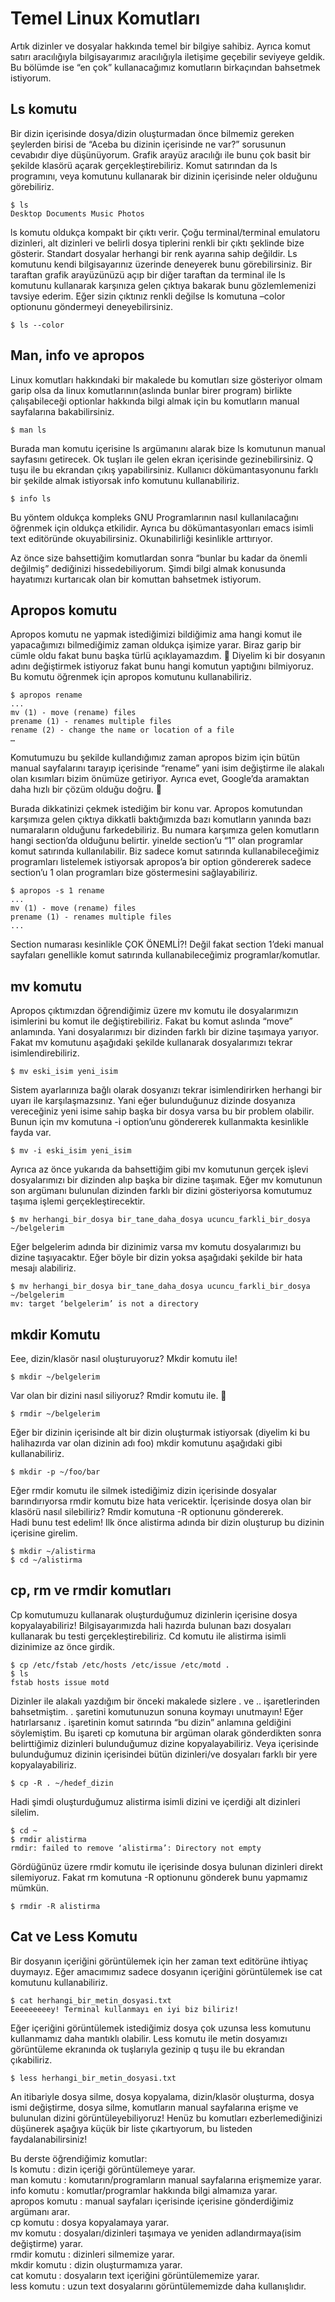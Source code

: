 # Temel Linux Komutları

Artık dizinler ve dosyalar hakkında temel bir bilgiye sahibiz. Ayrıca komut satırı aracılığıyla bilgisayarımız aracılığıyla iletişime geçebilir seviyeye geldik. Bu bölümde ise “en çok” kullanacağımız komutların birkaçından bahsetmek istiyorum.

## Ls komutu

Bir dizin içerisinde dosya/dizin oluşturmadan önce bilmemiz gereken şeylerden birisi de “Aceba bu dizinin içerisinde ne var?” sorusunun cevabıdır diye düşünüyorum. Grafik arayüz aracılığı ile bunu çok basit bir şekilde klasörü açarak gerçekleştirebiliriz. Komut satırından da ls programını, veya komutunu kullanarak bir dizinin içerisinde neler olduğunu görebiliriz.

```
$ ls
Desktop Documents Music Photos
```

ls komutu oldukça kompakt bir çıktı verir. Çoğu terminal/terminal emulatoru dizinleri, alt dizinleri ve belirli dosya tiplerini renkli bir çıktı şeklinde bize gösterir. Standart dosyalar herhangi bir renk ayarına sahip değildir. Ls komutunu kendi bilgisayarınız üzerinde deneyerek bunu görebilirsiniz. Bir taraftan grafik arayüzünüzü açıp bir diğer taraftan da terminal ile ls komutunu kullanarak karşınıza gelen çıktıya bakarak bunu gözlemlemenizi tavsiye ederim. Eğer sizin çıktınız renkli değilse ls komutuna –color optionunu göndermeyi deneyebilirsiniz.

```
$ ls --color
```
## Man, info ve apropos

Linux komutları hakkındaki bir makalede bu komutları size gösteriyor olmam garip olsa da linux komutlarının(aslında bunlar birer program) birlikte çalışabileceği optionlar hakkında bilgi almak için bu komutların manual sayfalarına bakabilirsiniz.
```
$ man ls
```
Burada man komutu içerisine ls argümanını alarak bize ls komutunun manual sayfasını getirecek. Ok tuşları ile gelen ekran içerisinde gezinebilirsiniz. Q tuşu ile bu ekrandan çıkış yapabilirsiniz. Kullanıcı dökümantasyonunu farklı bir şekilde almak istiyorsak info komutunu kullanabiliriz.
```
$ info ls
```
Bu yöntem oldukça kompleks GNU Programlarının nasıl kullanılacağını öğrenmek için oldukça etkilidir. Ayrıca bu dökümantasyonları emacs isimli text editöründe okuyabilirsiniz. Okunabilirliği kesinlikle arttırıyor.

Az önce size bahsettiğim komutlardan sonra “bunlar bu kadar da önemli değilmiş” dediğinizi hissedebiliyorum. Şimdi bilgi almak konusunda hayatımızı kurtarıcak olan bir komuttan bahsetmek istiyorum.

## Apropos komutu

Apropos komutu ne yapmak istediğimizi bildiğimiz ama hangi komut ile yapacağımızı bilmediğimiz zaman oldukça işimize yarar. Biraz garip bir cümle oldu fakat bunu başka türlü açıklayamazdım. 🙂 Diyelim ki bir dosyanın adını değiştirmek istiyoruz fakat bunu hangi komutun yaptığını bilmiyoruz. Bu komutu öğrenmek için apropos komutunu kullanabiliriz.
```
$ apropos rename
...
mv (1) - move (rename) files
prename (1) - renames multiple files
rename (2) - change the name or location of a file
…
```
Komutumuzu bu şekilde kullandığımız zaman apropos bizim için bütün manual sayfalarını tarayıp içerisinde “rename” yani isim değiştirme ile alakalı olan kısımları bizim önümüze getiriyor. Ayrıca evet, Google’da aramaktan daha hızlı bir çözüm olduğu doğru. 🙂

Burada dikkatinizi çekmek istediğim bir konu var. Apropos komutundan karşımıza gelen çıktıya dikkatli baktığımızda bazı komutların yanında bazı numaraların olduğunu farkedebiliriz. Bu numara karşımıza gelen komutların hangi section’da olduğunu belirtir. yinelde section’u “1” olan programlar komut satırında kullanılabilir. Biz sadece komut satırında kullanabileceğimiz programları listelemek istiyorsak apropos’a bir option göndererek sadece section’u 1 olan programları bize göstermesini sağlayabiliriz.
```
$ apropos -s 1 rename
...
mv (1) - move (rename) files
prename (1) - renames multiple files
...
```
Section numarası kesinlikle ÇOK ÖNEMLİ?! Değil fakat section 1’deki manual sayfaları genellikle komut satırında kullanabileceğimiz programlar/komutlar.

## mv komutu

Apropos çıktımızdan öğrendiğimiz üzere mv komutu ile dosyalarımızın isimlerini bu komut ile değiştirebiliriz. Fakat bu komut aslında “move” anlamında. Yani dosyalarımızı bir dizinden farklı bir dizine taşımaya yarıyor. Fakat mv komutunu aşağıdaki şekilde kullanarak dosyalarımızı tekrar isimlendirebiliriz.
```
$ mv eski_isim yeni_isim
```
Sistem ayarlarınıza bağlı olarak dosyanızı tekrar isimlendirirken herhangi bir uyarı ile karşılaşmazsınız. Yani eğer bulunduğunuz dizinde dosyanıza vereceğiniz yeni isime sahip başka bir dosya varsa bu bir problem olabilir. Bunun için mv komutuna -i option’unu göndererek kullanmakta kesinlikle fayda var.
```
$ mv -i eski_isim yeni_isim
```
Ayrıca az önce yukarıda da bahsettiğim gibi mv komutunun gerçek işlevi dosyalarımızı bir dizinden alıp başka bir dizine taşımak. Eğer mv komutunun son argümanı bulunulan dizinden farklı bir dizini gösteriyorsa komutumuz taşıma işlemi gerçekleştirecektir.
```
$ mv herhangi_bir_dosya bir_tane_daha_dosya ucuncu_farkli_bir_dosya ~/belgelerim
```
Eğer belgelerim adında bir dizinimiz varsa mv komutu dosyalarımızı bu dizine taşıyacaktır. Eğer böyle bir dizin yoksa aşağıdaki şekilde bir hata mesajı alabiliriz.
```
$ mv herhangi_bir_dosya bir_tane_daha_dosya ucuncu_farkli_bir_dosya ~/belgelerim
mv: target ‘belgelerim’ is not a directory
```
## mkdir Komutu

Eee, dizin/klasör nasıl oluşturuyoruz? Mkdir komutu ile!
```
$ mkdir ~/belgelerim
```
Var olan bir dizini nasıl siliyoruz? Rmdir komutu ile. 🙂
```
$ rmdir ~/belgelerim
```
Eğer bir dizinin içerisinde alt bir dizin oluşturmak istiyorsak (diyelim ki bu halihazırda var olan dizinin adı foo) mkdir komutunu aşağıdaki gibi kullanabiliriz.
```
$ mkdir -p ~/foo/bar
```
Eğer rmdir komutu ile silmek istediğimiz dizin içerisinde dosyalar barındırıyorsa rmdir komutu bize hata vericektir. İçerisinde dosya olan bir klasörü nasıl silebiliriz? Rmdir komutuna -R optionunu göndererek.  
Hadi bunu test edelim! Ilk önce alistirma adında bir dizin oluşturup bu dizinin içerisine girelim.
```
$ mkdir ~/alistirma
$ cd ~/alistirma
```
## cp, rm ve rmdir komutları

Cp komutumuzu kullanarak oluşturduğumuz dizinlerin içerisine dosya kopyalayabiliriz! Bilgisayarımızda hali hazırda bulunan bazı dosyaları kullanarak bu testi gerçekleştirebiliriz. Cd komutu ile alistirma isimli dizinimize az önce girdik.
```
$ cp /etc/fstab /etc/hosts /etc/issue /etc/motd .
$ ls
fstab hosts issue motd
```
Dizinler ile alakalı yazdığım bir önceki makalede sizlere . ve .. işaretlerinden bahsetmiştim. . şaretini komutunuzun sonuna koymayı unutmayın! Eğer hatırlarsanız . işaretinin komut satırında “bu dizin” anlamına geldiğini söylemiştim. Bu işareti cp komutuna bir argüman olarak gönderdikten sonra belirttiğimiz dizinleri bulunduğumuz dizine kopyalayabiliriz. Veya içerisinde bulunduğumuz dizinin içerisindei bütün dizinleri/ve dosyaları farklı bir yere kopyalayabiliriz.
```
$ cp -R . ~/hedef_dizin
```
Hadi şimdi oluşturduğumuz alistirma isimli dizini ve içerdiği alt dizinleri silelim.
```
$ cd ~
$ rmdir alistirma
rmdir: failed to remove ‘alistirma’: Directory not empty
```
Gördüğünüz üzere rmdir komutu ile içerisinde dosya bulunan dizinleri direkt silemiyoruz. Fakat rm komutuna -R optionunu gönderek bunu yapmamız mümkün.
```
$ rmdir -R alistirma
```
## Cat ve Less Komutu

Bir dosyanın içeriğini görüntülemek için her zaman text editörüne ihtiyaç duymayız. Eğer amacımımız sadece dosyanın içeriğini görüntülemek ise cat komutunu kullanabiliriz.
```
$ cat herhangi_bir_metin_dosyasi.txt
Eeeeeeeeey! Terminal kullanmayı en iyi biz biliriz!
```
Eğer içeriğini görüntülemek istediğimiz dosya çok uzunsa less komutunu kullanmamız daha mantıklı olabilir. Less komutu ile metin dosyamızı görüntüleme ekranında ok tuşlarıyla gezinip q tuşu ile bu ekrandan çıkabiliriz.
```
$ less herhangi_bir_metin_dosyasi.txt
```
An itibariyle dosya silme, dosya kopyalama, dizin/klasör oluşturma, dosya ismi değiştirme, dosya silme, komutların manual sayfalarına erişme ve bulunulan dizini görüntüleyebiliyoruz! Henüz bu komutları ezberlemediğinizi düşünerek aşağıya küçük bir liste çıkartıyorum, bu listeden faydalanabilirsiniz!

Bu derste öğrendiğimiz komutlar:  
ls komutu : dizin içeriği görüntülemeye yarar.  
man komutu : komutarın/programların manual sayfalarına erişmemize yarar.  
info komutu : komutlar/programlar hakkında bilgi almamıza yarar.  
apropos komutu : manual sayfaları içerisinde içerisine gönderdiğimiz argümanı arar.  
cp komutu : dosya kopyalamaya yarar.  
mv komutu : dosyaları/dizinleri taşımaya ve yeniden adlandırmaya(isim değiştirme) yarar.  
rmdir komutu : dizinleri silmemize yarar.  
mkdir komutu : dizin oluşturmamıza yarar.  
cat komutu : dosyaların text içeriğini görüntülememize yarar.  
less komutu : uzun text dosyalarını görüntülememizde daha kullanışlıdır.